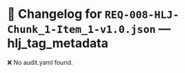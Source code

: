 # 📝 Changelog for `REQ-008-HLJ-Chunk_1-Item_1-v1.0.json` — **hlj_tag_metadata**

❌ No audit.yaml found.
